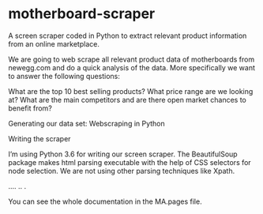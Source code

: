 # motherboard-scraper
A screen scraper coded in Python to extract relevant product information from an online marketplace.

We are going to web scrape all relevant product data of motherboards from newegg.com and do a quick analysis of the data. More specifically we want to answer the following questions:  

What are the top 10 best selling products? 
What price range are we looking at? 
What are the main competitors and are there open market chances to benefit from? 

Generating our data set: Webscraping in Python

Writing the scraper

I’m using Python 3.6 for writing our screen scraper. The BeautifulSoup package makes html parsing executable with the help of CSS selectors for node selection. We are not using other parsing techniques like Xpath. 

....
..
.

You can see the whole documentation in the MA.pages file. 

